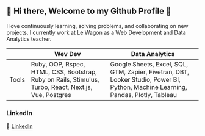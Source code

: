 ## 👋 Hi there, Welcome to my Github Profile 🚀
I love continuously learning, solving problems, and collaborating on new projects. I currently work at Le Wagon as a Web Development and Data Analytics teacher.



||Wev Dev|Data Analytics|
|-|-|-|
|Tools|Ruby, OOP, Rspec, HTML, CSS, Bootstrap, Ruby on Rails, Stimulus, Turbo, React, Next.js, Vue, Postgres|Google Sheets, Excel, SQL, GTM, Zapier, Fivetran, DBT, Looker Studio, Power BI, Python, Machine Learning, Pandas, Plotly, Tableau|



### LinkedIn
💼 [LinkedIn](https://www.linkedin.com/in/enrique-ramirez-ramos/)

<!--
**nrqrmz/nrqrmz** is a ✨ _special_ ✨ repository because its `README.md` (this file) appears on your GitHub profile.

Here are some ideas to get you started:

- 🔭 I’m currently working on ...
- 🌱 I’m currently learning ...
- 👯 I’m looking to collaborate on ...
- 🤔 I’m looking for help with ...
- 💬 Ask me about ...
- 📫 How to reach me: ...
- 😄 Pronouns: ...
- ⚡ Fun fact: ...
-->
